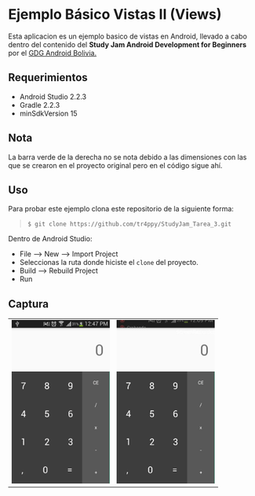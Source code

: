 Ejemplo Básico Vistas II (Views)
========================

Esta aplicacion es un ejemplo basico de vistas en Android, llevado a cabo dentro del contenido del **Study Jam Android Development for Beginners** por el [GDG Android Bolivia.](http://www.gdg.androidbolivia.com/)


Requerimientos
------------

  * Android Studio 2.2.3
  * Gradle 2.2.3
  * minSdkVersion 15

Nota
-----
La barra verde de la derecha no se nota debido a las dimensiones con las que se crearon en el proyecto original pero en el código sigue ahí.

Uso
---------
Para probar este ejemplo clona este repositorio de la siguiente forma:
>
>     $ git clone https://github.com/tr4ppy/StudyJam_Tarea_3.git

Dentro de Android Studio:

* File --> New --> Import Project 
* Seleccionas la ruta donde hiciste el `clone` del proyecto.
* Build --> Rebuild Project
* Run 

Captura
---------

<div>
    <center>
        <table border="0">
            <tr>
                <td>
                    <img src="/img/screenshot.png" width="200">
                </td>
                <td>
                    <img src="/img/corrida.gif" width="200">
                </td>
            </tr>
        </table>
    </center>
</div>
